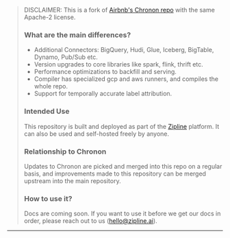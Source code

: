 > DISCLAIMER: This is a fork of [Airbnb's Chronon repo](github.com/airbnb/chronon) with the same Apache-2 license.
> 
> ### What are the main differences?
>   - Additional Connectors: BigQuery, Hudi, Glue, Iceberg, BigTable, Dynamo, Pub/Sub etc.
>   - Version upgrades to core libraries like spark, flink, thrift etc.
>   - Performance optimizations to backfill and serving.
>   - Compiler has specialized gcp and aws runners, and compiles the whole repo.  
>   - Support for temporally accurate label attribution.
> 
> ### Intended Use
> This repository is built and deployed as part of the [Zipline](https://zipline.ai) platform. 
> It can also be used and self-hosted freely by anyone.
> 
> ### Relationship to Chronon
> Updates to Chronon are picked and merged into this repo on a regular basis, and improvements made to this repository 
> can be merged upstream into the main repository.
> 
> ### How to use it?
> Docs are coming soon. If you want to use it before we get our docs in order, please reach out to us (hello@zipline.ai).

---


